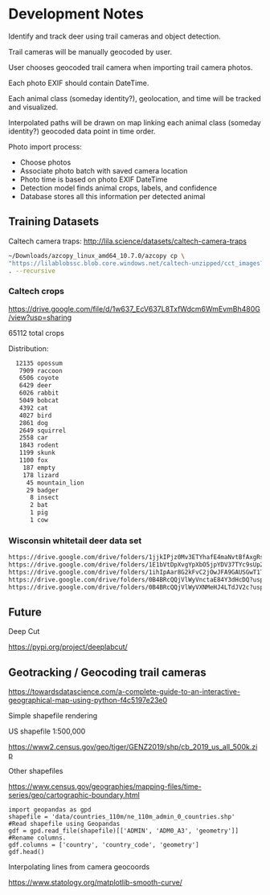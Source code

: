 # Development Notes

Identify and track deer using trail cameras and object detection.

Trail cameras will be manually geocoded by user.

User chooses geocoded trail camera when importing trail camera photos.

Each photo EXIF should contain DateTime.

Each animal class (someday identity?), geolocation, and time will be tracked and visualized.

Interpolated paths will be drawn on map linking each animal class (someday identity?) geocoded data point in time order.

Photo import process:

* Choose photos
* Associate photo batch with saved camera location
* Photo time is based on photo EXIF DateTime
* Detection model finds animal crops, labels, and confidence
* Database stores all this information per detected animal

## Training Datasets

Caltech camera traps:
http://lila.science/datasets/caltech-camera-traps

```bash
~/Downloads/azcopy_linux_amd64_10.7.0/azcopy cp \
"https://lilablobssc.blob.core.windows.net/caltech-unzipped/cct_images?st=2020-01-01T00%3A00%3A00Z&se=2034-01-01T00%3A00%3A00Z&sp=rl&sv=2019-07-07&sr=c&sig=uNGA5/QrgqpnU4VeT5tBqhx0GN4Tu8jJ7neUyJqIQss%3D" \
. --recursive
```

### Caltech crops

https://drive.google.com/file/d/1w637_EcV637L8TxfWdcm6WmEvmBh480G/view?usp=sharing

65112 total crops

Distribution:

```bash
  12135 opossum
   7909 raccoon
   6506 coyote
   6429 deer
   6026 rabbit
   5049 bobcat
   4392 cat
   4027 bird
   2861 dog
   2649 squirrel
   2558 car
   1843 rodent
   1199 skunk
   1100 fox
    187 empty
    178 lizard
     45 mountain_lion
     29 badger
      8 insect
      2 bat
      1 pig
      1 cow
```

### Wisconsin whitetail deer data set

```bash
https://drive.google.com/drive/folders/1jjkIPjz0Mv3ETYhafE4maNvtBfAxgRsW?usp=sharing
https://drive.google.com/drive/folders/1E1bVtDpXvgYpXbO5jpYDV37TYc9sUp2C?usp=sharing
https://drive.google.com/drive/folders/1ihIpAar8G2kFvC2jOwJFA9GAUSGwT1Tb?usp=sharing
https://drive.google.com/drive/folders/0B4BRcQQjVlWyVnctaE84Y3dHcDQ?usp=sharing
https://drive.google.com/drive/folders/0B4BRcQQjVlWyVXNMeHJ4LTdJV2c?usp=sharing
```

## Future

Deep Cut

https://pypi.org/project/deeplabcut/

## Geotracking / Geocoding trail cameras
https://towardsdatascience.com/a-complete-guide-to-an-interactive-geographical-map-using-python-f4c5197e23e0

Simple shapefile rendering

US shapefile 1:500,000

https://www2.census.gov/geo/tiger/GENZ2019/shp/cb_2019_us_all_500k.zip

Other shapefiles

https://www.census.gov/geographies/mapping-files/time-series/geo/cartographic-boundary.html

```
import geopandas as gpd
shapefile = 'data/countries_110m/ne_110m_admin_0_countries.shp'
#Read shapefile using Geopandas
gdf = gpd.read_file(shapefile)[['ADMIN', 'ADM0_A3', 'geometry']]
#Rename columns.
gdf.columns = ['country', 'country_code', 'geometry']
gdf.head()
```

Interpolating lines from camera geocoords

https://www.statology.org/matplotlib-smooth-curve/
